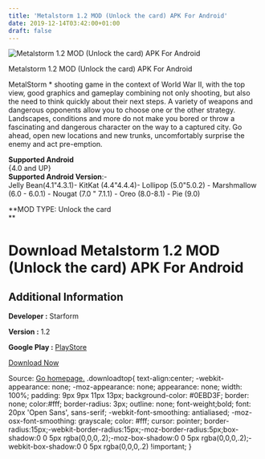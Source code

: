 ```yaml
---
title: 'Metalstorm 1.2 MOD (Unlock the card) APK For Android'
date: 2019-12-14T03:42:00+01:00
draft: false
---
```


![Metalstorm 1.2 MOD (Unlock the card) APK For Android](https://i0.wp.com/apkhome.net/wp-content/uploads/2019/11/Metalstorm-1.2-MOD-Unlock-the-card.png "Metalstorm 1.2 MOD (Unlock the card) APK For Android")

  

Metalstorm 1.2 MOD (Unlock the card) APK For Android

MetalStorm \* shooting game in the context of World War II, with the top view, good graphics and gameplay combining not only shooting, but also the need to think quickly about their next steps. A variety of weapons and dangerous opponents allow you to choose one or the other strategy. Landscapes, conditions and more do not make you bored or throw a fascinating and dangerous character on the way to a captured city. Go ahead, open new locations and new trunks, uncomfortably surprise the enemy and act pre-emption.

**Supported Android**  
{4.0 and UP}  
**Supported Android Version**:-  
Jelly Bean(4.1"4.3.1)- KitKat (4.4"4.4.4)- Lollipop (5.0"5.0.2) - Marshmallow (6.0 - 6.0.1) - Nougat (7.0 " 7.1.1) - Oreo (8.0-8.1) - Pie (9.0)

**MOD TYPE: Unlock the card  
**

Download Metalstorm 1.2 MOD (Unlock the card) APK For Android
=============================================================

Additional Information
----------------------

**Developer :** Starform

**Version :** 1.2

**Google Play :** [PlayStore](https://play.google.com/store/apps/details?id=com.starform.metalstormtactics)

  

[Download Now](https://store4app.co/post/metalstorm-1-2-mod-unlock-the-card-apk-for-android_1574798310)

  
Source: [Go homepage.](https://store4app.co/post/metalstorm-1-2-mod-unlock-the-card-apk-for-android_1574798310) .downloadtop{ text-align:center; -webkit-appearance: none; -moz-appearance: none; appearance: none; width: 100%; padding: 9px 9px 11px 13px; background-color: #0EBD3F; border: none; color:#fff; border-radius: 3px; outline: none; font-weight;bold; font: 20px 'Open Sans', sans-serif; -webkit-font-smoothing: antialiased; -moz-osx-font-smoothing: grayscale; color: #fff; cursor: pointer; border-radius:15px;-webkit-border-radius:15px;-moz-border-radius:5px;box-shadow:0 0 5px rgba(0,0,0,.2);-moz-box-shadow:0 0 5px rgba(0,0,0,.2);-webkit-box-shadow:0 0 5px rgba(0,0,0,.2) !important; }